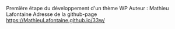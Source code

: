 Première étape du développement d'un thème WP
Auteur : Mathieu Lafontaine
Adresse de la github-page
https://MathieuLafontaine.github.io/33w/
